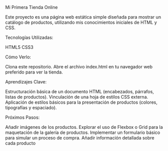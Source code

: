 Mi Primera Tienda Online

Este proyecto es una página web estática simple diseñada para mostrar un catálogo de productos, utilizando mis conocimientos iniciales de HTML y CSS.

Tecnologías Utilizadas:

HTML5
CSS3

Cómo Verlo:

Clona este repositorio.
Abre el archivo index.html en tu navegador web preferido para ver la tienda.

Aprendizajes Clave:

Estructuración básica de un documento HTML (encabezados, párrafos, listas de productos).
Vinculación de una hoja de estilos CSS externa.
Aplicación de estilos básicos para la presentación de productos (colores, tipografías y espaciado).

Próximos Pasos:

Añadir imágenes de los productos.
Explorar el uso de Flexbox o Grid para la maquetación de la galería de productos.
Implementar un formulario básico para simular un proceso de compra.
Añadir información detallada sobre cada producto
